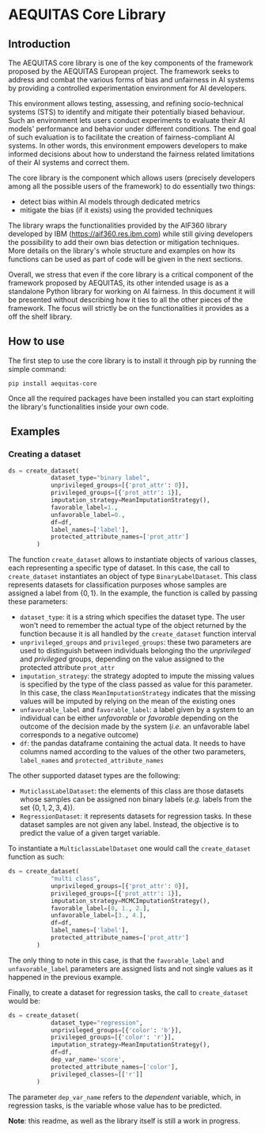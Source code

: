 # AEQUITAS Core Library

## Introduction

The AEQUITAS core library is one of the key components of the framework proposed by the AEQUITAS European project. The framework seeks to address and combat the various forms of bias and unfairness in AI systems by providing a controlled experimentation environment for AI developers.

This environment allows testing, assessing, and refining socio-technical systems (STS) to identify and mitigate their potentially biased behaviour. Such an environment lets users conduct experiments to evaluate their AI models' performance and behavior under different conditions. The end goal of such evaluation is to facilitate the creation of fairness-compliant AI systems. In other words, this environment empowers developers to make informed decisions about how to understand the fairness related limitations of their AI systems and correct them.

The core library is the component which allows users (precisely developers among all the possible users of the framework) to do essentially two things:

- detect bias within AI models through dedicated metrics
- mitigate the bias (if it exists) using the provided techniques

The library wraps the functionalities provided by the AIF360 library developed by IBM (<https://aif360.res.ibm.com>) while still giving developers the possibility to add their own bias detection or mitigation techniques. More details on the library's whole structure and examples on how its functions can be used as part of code will be given in the next sections.

Overall, we stress that even if the core library is a critical component of the framework proposed by AEQUITAS, its other intended usage is as a standalone Python library for working on AI fairness. In this document it will be presented without describing how it ties to all the other pieces of the framework. The focus will strictly be on the functionalities it provides as a off the shelf library.

## How to use

The first step to use the core library is to install it through pip by running the simple command:

```shell
pip install aequitas-core
```

Once all the required packages have been installed you can start exploiting the library's functionalities inside your own code.

##  Examples

### Creating a dataset

```python
ds = create_dataset(
            dataset_type="binary label",
            unprivileged_groups=[{'prot_attr': 0}],
            privileged_groups=[{'prot_attr': 1}],
            imputation_strategy=MeanImputationStrategy(),
            favorable_label=1.,
            unfavorable_label=0.,
            df=df,
            label_names=['label'],
            protected_attribute_names=['prot_attr']
        )
```

The function `create_dataset` allows to instantiate objects of various classes, each representing a specific type of dataset. In this case, the call to `create_dataset` instantiates an object of type `BinaryLabelDataset`. This class represents datasets for classification purposes whose samples are assigned a label from $\{0,1\}$. In the example, the function is called by passing these parameters:

- `dataset_type`: it is a string which specifies the dataset type. The user won't need to remember the actual type of the object returned by the function because it is all handled by the `create_dataset` function interval
- `unprivileged_groups` and `privileged_groups`: these two parameters are used to distinguish between individuals belonging tho the *unprivileged* and *privileged* groups, depending on the value assigned to the protected attribute `prot_attr`
- `imputation_strategy`: the strategy adopted to impute the missing values is specified by the type of the class passed as value for this parameter. In this case, the class `MeanImputationStrategy` indicates that the missing values will be imputed by relying on the mean of the existing ones
- `unfavorable_label` and `favorable_label`: a label given by a system to an individual can be either *unfavorable* or *favorable* depending on the outcome of the decision made by the system (*i.e.* an unfavorable label corresponds to a negative outcome)
- `df`: the pandas dataframe containing the actual data. It needs to have columns named according to the values of the other two parameters, `label_names` and `protected_attribute_names`

The other supported dataset types are the following:

- `MuticlassLabelDataset`: the elements of this class are those datasets whose samples can be assigned non binary labels (*e.g.* labels from the set $\{0,1, 2, 3, 4\}$).
- `RegressionDataset`: it represents datasets for regression tasks. In these dataset samples are not given any label. Instead, the objective is to predict the value of a given target variable.

To instantiate a `MulticlassLabelDataset` one would call the `create_dataset` function as such:

```python
ds = create_dataset(
            "multi class",
            unprivileged_groups=[{'prot_attr': 0}],
            privileged_groups=[{'prot_attr': 1}],
            imputation_strategy=MCMCImputationStrategy(),
            favorable_label=[0, 1., 2.],
            unfavorable_label=[3., 4.],
            df=df,
            label_names=['label'],
            protected_attribute_names=['prot_attr']
        )
```

The only thing to note in this case, is that the `favorable_label` and `unfavorable_label` parameters are assigned lists and not single values as it happened in the previous example.

Finally, to create a dataset for regression tasks, the call to `create_dataset` would be:

```python
ds = create_dataset(
            dataset_type="regression",
            unprivileged_groups=[{'color': 'b'}],
            privileged_groups=[{'color': 'r'}],
            imputation_strategy=MeanImputationStrategy(),
            df=df,
            dep_var_name='score',
            protected_attribute_names=['color'],
            privileged_classes=[['r']]
        )
```

The parameter `dep_var_name` refers to the *dependent* variable, which, in regression tasks, is the variable whose value has to be predicted.

**Note**: this readme, as well as the library itself is still a work in progress.
